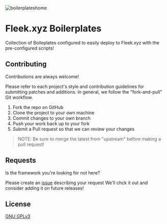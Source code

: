 ![boilerplateshome](https://user-images.githubusercontent.com/73345016/215175327-fa4c50ca-488e-4073-a304-7f00a73e5523.png)

# Fleek.xyz Boilerplates

Collection of Boileplates configured to easily deploy to Fleek.xyz with the pre-configured scripts!

## Contributing

Contributions are always welcome!

Please refer to each project's style and contribution guidelines for submitting patches and additions. In general, we follow the "fork-and-pull" Git workflow.

1. Fork the repo on GitHub
2. Clone the project to your own machine
3. Commit changes to your own branch
4. Push your work back up to your fork
5. Submit a Pull request so that we can review your changes

> NOTE: Be sure to merge the latest from "upstream" before making a pull request!



## Requests

Is the framework you're looking for not here?

Please create an [issue](https://github.com/fleekxyz/templates/issues) describing your request We'll chck it out and consider adding it on future releases!

## License

[GNU GPLv3](https://choosealicense.com/licenses/gpl-3.0/)

